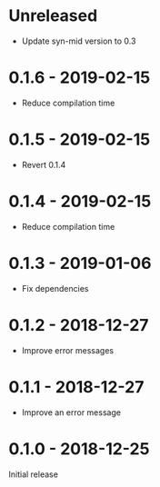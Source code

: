 # Unreleased

* Update syn-mid version to 0.3

# 0.1.6 - 2019-02-15

* Reduce compilation time

# 0.1.5 - 2019-02-15

* Revert 0.1.4

# 0.1.4 - 2019-02-15

* Reduce compilation time

# 0.1.3 - 2019-01-06

* Fix dependencies

# 0.1.2 - 2018-12-27

* Improve error messages

# 0.1.1 - 2018-12-27

* Improve an error message

# 0.1.0 - 2018-12-25

Initial release
